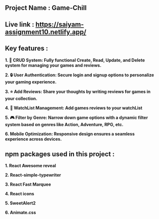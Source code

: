## **Project Name** : Game-Chill

## **Live link** : https://saiyam-assignment10.netlify.app/

## Key features :

**1. 🔄 CRUD System: Fully functional Create, Read, Update, and Delete system for managing your games and reviews.**

**2. 🔒 User Authentication: Secure login and signup options to personalize your gaming experience.**

**3. ⭐ Add Reviews: Share your thoughts by writing reviews for games in your collection.**

**4. 📝 WatchList Management: Add games reviews to your watchList**

**5. 🎮 Filter by Genre: Narrow down game options with a dynamic filter system based on genres like Action, Adventure, RPG, etc.**

**6. Mobile Optimization: Responsive design ensures a seamless experience across devices.**

## npm packages used in this project :

**1. React Awesome reveal**

**2. React-simple-typewriter**

**3. React Fast Marquee**

**4. React icons**

**5. SweetAlert2**

**6. Animate.css**
